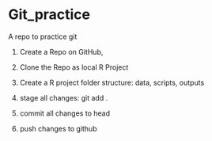# Git_practice
A repo to practice git 

1) Create a Repo on GitHub, 
2) Clone the Repo as local R Project
3) Create a R project folder structure: data, scripts, outputs

4) stage all changes: git add . 
5) commit all changes to head
6) push changes to github